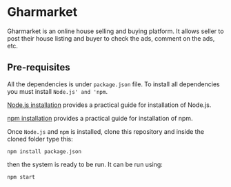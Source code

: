 # Gharmarket
Gharmarket is an online house selling and buying platform. It allows seller to post their house listing and buyer to check the ads, comment on the ads, etc.


## Pre-requisites
All the dependencies is under `package.json` file. To install all dependencies you must install `Node.js' and 'npm`.

[Node.js installation](https://nodejs.org/en/) provides a practical guide for installation of Node.js.

[npm installation](https://docs.npmjs.com/cli/install) provides a practical guide for installation of npm.

Once `Node.js` and `npm` is installed, clone this repository and inside the cloned folder type this:

```
npm install package.json
```

then the system is ready to be run. It can be run using:

```
npm start
```
